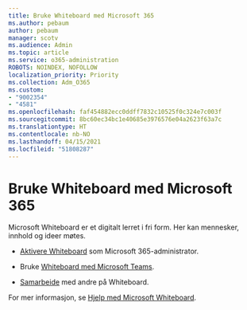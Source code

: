```yaml
---
title: Bruke Whiteboard med Microsoft 365
ms.author: pebaum
author: pebaum
manager: scotv
ms.audience: Admin
ms.topic: article
ms.service: o365-administration
ROBOTS: NOINDEX, NOFOLLOW
localization_priority: Priority
ms.collection: Adm_O365
ms.custom:
- "9002354"
- "4581"
ms.openlocfilehash: faf454882ecc0ddff7832c10525f0c324e7c003f
ms.sourcegitcommit: 8bc60ec34bc1e40685e3976576e04a2623f63a7c
ms.translationtype: HT
ms.contentlocale: nb-NO
ms.lasthandoff: 04/15/2021
ms.locfileid: "51808287"
---
```

# <a name="use-whiteboard-with-microsoft-365"></a>Bruke Whiteboard med Microsoft 365

Microsoft Whiteboard er et digitalt lerret i fri form. Her kan mennesker, innhold og ideer møtes. 

- [Aktivere Whiteboard](https://support.office.com/article/d236aef8-fcdf-4b5e-b5d7-7f157461e920#bkmk_07) som Microsoft 365-administrator. 

- Bruke [Whiteboard med Microsoft Teams](https://support.microsoft.com/office/7a6e7218-e9dc-4ccc-89aa-b1a0bb9c31ee). 

- [Samarbeide](https://support.office.com/article/d236aef8-fcdf-4b5e-b5d7-7f157461e920#bkmk_27) med andre på Whiteboard. 

For mer informasjon, se [Hjelp med Microsoft Whiteboard](https://support.office.com/article/d236aef8-fcdf-4b5e-b5d7-7f157461e920). 

